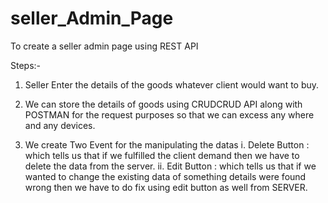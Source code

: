 # seller_Admin_Page
To create a seller admin page using REST API

Steps:-

1. Seller Enter the details of the goods whatever client would want to buy.

2. We can store the details of goods using CRUDCRUD API along with POSTMAN for the request purposes so that we can excess any where and any devices.

3. We create Two Event for the manipulating the datas
   i. Delete Button : which tells us that if we fulfilled the client demand then we have to delete the data from the server.
   ii. Edit Button : which tells us that if we wanted to change the existing data of something details were found wrong then we have to do fix using edit button as well from SERVER.
